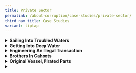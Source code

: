 ```yaml
---
title: Private Sector
permalink: /about-corruption/case-studies/private-sector/
third_nav_title: Case Studies
variant: tiptap
---
```

<div data-type="detailGroup" class="isomer-accordion isomer-accordion-white">
<details class="isomer-details">
<summary><strong>Sailing Into Troubled Waters</strong>
</summary>
<div data-type="detailsContent" class="isomer-details-content">
<p></p>
<div class="isomer-image-wrapper">
<img style="width: 100%" height="auto" width="100%" alt="" src="/images/case_pte_sail_into_water1.jpg">
</div>
<p></p>
<p>Dutch Marine Engineer, Cornelius Van der Horst was the Repair and Technical
Manager of Petroleum Shipping Ltd, a subsidiary of Exxon Corporation. Van
der Horst oversees the maintenance and repair of Exxon’s tankers worldwide,
including managing the tenders for contracts and making recommendations
to his senior management on which bids to accept.</p>
<p></p>
<p>Investigations revealed that in early 1990s, Keppel Shipyard’s marketing
manager first met Van der Horst in Holland to understand why Keppel had
been unsuccessful in obtaining contracts with Petroleum Shipping. In 1991,
they met again in Singapore together with another Keppel Shipyard senior
executive. Subsequently in 1992, a contract was awarded to Keppel Shipyard
by Petroleum Shipping. When the bill for the job was given, Van der Horst
had objected to the amount and referenced an earlier conversation he had
with the Keppel Shipyard executives. This information was then passed on
to other Keppel Directors, who after discussing the matter, decided to
give Van der Horst a cut of 1 per cent of the contract sum for all tenders
awarded to Keppel Shipyard by Petroleum Shipping. From January 1992 to
May 1995, a total of S$8,527,343.30 was remitted by Keppel Shipyard into
Van der Horst’s bank accounts held in Singapore so that the latter would
assist Keppel Shipyard in securing tenders for ship repair jobs with Petroleum
Shipping Ltd. This included providing information about Keppel Shipyard’s
competitors’ tenders, including the price and deadline to complete a job,
to Keppel Shipyard.</p>
<p></p>
<p>On 22 December 1997, Keppel Shipyard, who was represented in Court by
its financial controller, Wong Ngiam Jih, pleaded guilty to three charges
of corruption, and the company was fined a total of S$300,000. 14 other
charges against Keppel Shipyard were taken into consideration during sentencing.
Van der Horst had also pleaded guilty to corruption charges in a Southampton
court in 1996, and has been sentenced to three years’ imprisonment.</p>
</div>
</details>
<details class="isomer-details">
<summary><strong>Getting Into Deep Water</strong>
</summary>
<div data-type="detailsContent" class="isomer-details-content">
<p></p>
<div class="isomer-image-wrapper">
<img style="width: 100%" height="auto" width="100%" alt="" src="/images/case_pte_get_into_water1.jpg">
</div>
<p></p>
<p>Getax Ocean Trades Pte Ltd (Getax Ocean), a Singapore incorporated company,
was the logistics arm of Getax Australia Pty Ltd (Getax Australia). The
company was in charge of chartering and arranging vessels for Getax Australia’s
phosphate shipments. Getax Australia’s core business at that time was the
export of phosphates from Togo and Nauru, and the import of the same to
India.</p>
<p></p>
<p>Investigations by the CPIB revealed that in January 2010, a Director at
Getax Australia had contacted Ryke Solomon, a Member of Parliament of the
Republic of Nauru, expressing his interest in advancing his company’s interest
with the Republic of Nauru Phosphate Corporation. Solomon subsequently
asked for at least USD$30,000 to fund his re-election campaign in Nauru.
On 18 February 2010, the same Director directed a manager at Getax Ocean
to transfer USD$20,000 from a Citibank account belonging to an agent of
Getax Ocean to the personal bank account of Solomon.</p>
<p></p>
<p>Getax Ocean was charged on 28 July 2016 with one count of corruptly giving
about USD$20,000 to Solomon as an inducement to advance the business interests
of Getax Australia with the Republic of Nauru. On 28 June 2018, Getax Ocean
Trades Pte Ltd was fined $80,000 for corruption.</p>
</div>
</details>
<details class="isomer-details">
<summary><strong>Engineering An Illegal Transaction</strong>
</summary>
<div data-type="detailsContent" class="isomer-details-content">
<p></p>
<div class="isomer-image-wrapper">
<img style="width: 100%" height="auto" width="100%" alt="" src="/images/case_pte_engineer_illegal_trans1.jpg">
</div>
<p></p>
<p>Peh Chew Seng was the Deputy Director of Projects and Development at Tan
Tock Seng Hospital. He was in charge of the construction of a temporary
4-storey office next to the hospital’s main building.
<br>
</p>
<p>Investigations by the CPIB found that sometime in early 2009, Peh had
contacted his friend, Sim Geok Soon, an executive director of Trans Equatorial
Engineering Pte Ltd about the construction project. Peh had asked Sim if
his company would be keen to submit a tender for the project. Sim responded
that another affiliated company, PBT Engineering Pte Ltd, was interested
in the job. Through Sim, Peh was introduced to Phua Boon Kin, executive
director of PBT Engineering Pte Ltd. Prior to meeting Phua, Peh had told
Sim that if PBT Engineering was successful in tendering for the project,
he expected something in return. Sim then informed Phua of Peh’s request
for the commission, to which Phua agreed. Peh’s misdeeds eventually came
to light when he contacted the building project consultant to disqualify
the three lowest bids from running for the tender and to put PBT Engineering
Pte Ltd through to the next round of assessment.</p>
<p></p>
<p>Peh Chew Seng was found guilty of corruption by the Court and was sentenced
to six weeks imprisonment on 12 September 2012.</p>
</div>
</details>
<details class="isomer-details">
<summary><strong>Brothers In Cahoots</strong>
</summary>
<div data-type="detailsContent" class="isomer-details-content">
<p></p>
<p></p>
<div class="isomer-image-wrapper">
<img style="width: 100%" height="auto" width="100%" alt="" src="/images/case_pte_bros_in_cahoots1.jpg">
</div>
<p></p>
<p>Goh Peng Choy was a Senior Procurement Executive with Advanced Material
Engineering Pte Ltd (AME), a wholly owned subsidiary of ST Kinetics Ltd.
He had abused his position to obtain bribes from several contractors of
AME in return for divulging AME’s internal price list which is confidential
information or showing favour to the contractors. All the bribe monies
were given in cash to Goh Peng Choy.</p>
<p></p>
<p>Goh Peng Choy had concealed the bribe monies with the assistance of his
brother, Goh Peng Kee. The latter had hidden the cash in his residence.
Goh Peng Choy had also instructed his brother and sister-in-law to open
bank accounts to deposit part of bribe monies. S$385,000 was found in Goh
Peng Kee’s safe. A further S$100,767.03 was recovered from the bank accounts.</p>
<p></p>
<p>Goh Peng Choy was subsequently charged for both corruption and money laundering
offences. On 17 February 2014, he pleaded guilty to 4 corruption charges
and one money laundering offence and was sentenced to 22 months’ imprisonment.
The Judge also ordered him to pay a penalty of S$372,923 while S$12,077
was forfeited to the State. A total of S$485,767.03 was recovered.</p>
</div>
</details>
<details class="isomer-details">
<summary><strong>Original Vessel, Pirated Parts</strong>
</summary>
<div data-type="detailsContent" class="isomer-details-content">
<p></p>
<div class="isomer-image-wrapper">
<img style="width: 100%" height="auto" width="100%" alt="" src="/images/case_pte_ori_vessel_pirated_part1.jpg">
</div>
<p></p>
<p>Teh Hang Peng was a Material Controller with the Singapore Technologies
Logistics Pte Ltd (ST Log) and was based at the warehouse in Tuas Naval
Base (TNB), Republic of Singapore Navy (RSN). His duties as a Material
Controller were to check that the goods delivered to the Tuas Naval Base
are of the correct description and quantity based on the Purchase Orders
and Delivery Orders as required by the Republic of Singapore Navy. From
January 2003 to July 2004, Teh was found to have obtained a total of S$9,300
in return for assisting Lim Teck Beng, then the manager of JP Marine (SEA)
Pte Ltd, to supply locally fabricated marine spare parts to TNB and passing
them off as imported originals.</p>
<p></p>
<p>The CPIB started investigating the case after it had received information.
Its investigation revealed that Teh had given assistance to Lim in various
ways. Teh had smuggled existing stock from the TNB warehouse and passed
the parts to Lim. Lim subsequently brought these “samples” to the fabricators
and fabricated similar ones that were disguised as those produced by the
Original Equipment Manufacturers (OEM) before supplying to the RSN. He
then checked the part numbers, origins and functions at the warehouse and
subsequently passed the information to Lim. Teh had also removed packing
labels and sticker from existing stock in the warehouse, together with
the description on how the items were normally packed by the OEM overseas,
and passed them over to Lim to reproduce. In addition, Teh had informed
Lim of the work schedule of the Quality Assistance (QA) Inspectors. Lim
needed the information as he would prefer to deliver the fabricated parts
to the TNB warehouse at those times when the known meticulous QA Inspectors
were off duty.</p>
<p></p>
<p>Teh Hang Peng was consequently fined S$60,000 and ordered to pay a penalty*
of S$9,300 in November 2004 for corruption offences. Lim, on the other
hand was fined S$72,000.</p>
<p></p>
<p>* Penalty is an additional punishment (for corruption offences) imposed
on the bribe taker to pay a sum which is equal to the amount of that gratification.</p>
</div>
</details>
<details class="isomer-details">
<summary></summary>
<div data-type="detailsContent" class="isomer-details-content">
<p></p>
</div>
</details>
</div>
<p></p>